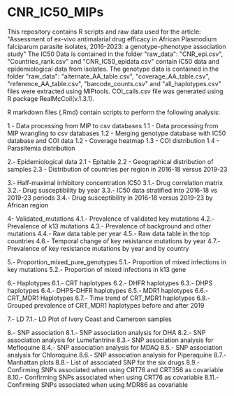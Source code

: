 # CNR_IC50_MIPs
This repository contains R scripts and raw data used for the article:  "Assessment of ex-vivo antimalarial drug efficacy in African Plasmodium falciparum parasite isolates, 2016-2023: a genotype-phenotype association study"
The IC50 Data is contained in the folder "raw_data": "CNR_epi.csv", "Countries_rank.csv" and "CNR_IC50_epidata.csv" contain IC50 data and epidemiological data from isolates.
The genotype data is contained in the folder "raw_data": "alternate_AA_table.csv", "coverage_AA_table.csv", "reference_AA_table.csv", "barcode_counts.csv" and "all_haplotypes.csv" files were extracted using MIPtools.
COI_calls.csv file was generated using R package RealMcCoil(v.1.3.1).

R markdown files (.Rmd) contain scripts to perform the following analysis:

1.- Data processing from MIP to csv databases
	1.1 - Data processing from MIP wrangling to csv databases
	1.2 - Merging genotype database with IC50 database and COI data
	1.2 - Coverage heatmap 
	1.3 - COI distribution
	1.4 - Parasitemia distribution

2.- Epidemiological data
	2.1 - Epitable
	2.2 - Geographical distribution of samples
	2.3 - Distribution of countries per region in 2016-18 versus 2019-23

3.- Half-maximal inhibitory concentration IC50
	3.1.- Drug correlation matrix
	3.2.- Drug susceptibility by year
	3.3.- IC50 data stratified into 2016-18 vs 2019-23 periods
	3.4.- Drug susceptibility in 2016-18 versus 2019-23 by African region

4- Validated_mutations
	4.1.- Prevalence of validated key mutations
	4.2.- Prevalence of k13 mutations
	4.3.- Prevalence of background and other mutations
	4.4.- Raw data table per year
	4.5.- Raw data table in the top countries
	4.6.- Temporal change of key resistance mutations by year
	4.7.- Prevalence of key resistance mutations by year and by country

5.- Proportion_mixed_pure_genotypes
	5.1.- Proportion of mixed infections in key mutations
	5.2.- Proportion of mixed infections in k13 gene

6.- Haplotypes
	6.1.- CRT haplotypes
	6.2.- DHFR haplotypes
	6.3.- DHPS haplotypes
	6.4.- DHPS-DHFR haplotypes
	6.5.- MDR1 haplotypes
	6.6.- CRT_MDR1 Haplotypes
	6.7.- Time trend of CRT_MDR1 haplotypes
	6.8.- Grouped prevalence of CRT_MDR1 haplotypes before and after 2019

7.- LD
	7.1.- LD Plot of Ivory Coast and Cameroon samples

8.- SNP association
	8.1.- SNP association analysis for DHA
	8.2.- SNP association analysis for Lumefantrine
	8.3.- SNP association analysis for Mefloquine
	8.4.- SNP association analysis for MDAQ
	8.5.- SNP association analysis for Chloroquine
	8.6.- SNP association analysis for Piperaquine
	8.7.- Manhattan plots
	8.8.- List of associated SNP for the six drugs
	8.9.- Confirming SNPs associated when using CRT76 and CRT356 as covariable
	8.10.- Confirming SNPs associated when using CRT76 as covariable
8.11.- Confirming SNPs associated when using MDR86 as covariable
